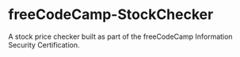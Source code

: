 # freeCodeCamp-StockChecker

A stock price checker built as part of the freeCodeCamp Information Security Certification.
